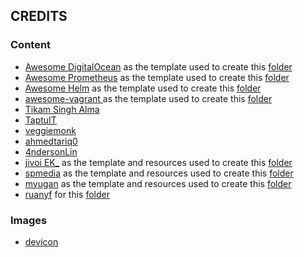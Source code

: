 ## CREDITS

### Content 

* [Awesome DigitalOcean](https://github.com/jonleibowitz/awesome-digitalocean) as the template used to create this [folder](./DigitalOcean/)
* [Awesome Prometheus](https://github.com/roaldnefs/awesome-prometheus) as the template used to create this [folder](./Prometheus/)
* [Awesome Helm](https://github.com/cdwv/awesome-helms) as the template used to create this [folder](./Helm/)
* [awesome-vagrant ](https://github.com/iJackUA/awesome-vagrant) as the template used to create this [folder](./Vagrant)
* [Tikam Singh Alma](https://github.com/Tikam02/DevOps-Guide)
* [TaptuIT](https://github.com/TaptuIT/awesome-devsecops)
* [veggiemonk](https://github.com/veggiemonk/awesome-docker)
* [ahmedtariq0](https://github.com/ahmedtariq01/Cloud-DevOps-Learning-Resources)
* [4ndersonLin](https://github.com/4ndersonLin/awesome-cloud-security)
* [jivoi EK_](https://github.com/jivoi) as the template and resources used to create this [folder](./OSINT/)
* [spmedia](https://github.com/spmedia) as the template and resources used to create this [folder](./OSINT/)
* [myugan](https://github.com/myugan/awesome-cicd-security) as the template and resources used to create this [folder](./CI%3ACD%20Security/)
* [ruanyf](https://github.com/ruanyf/simple-bash-scripts) for this [folder](./bash/scripts/)


### Images

* [devicon](https://github.com/devicons/devicon)
